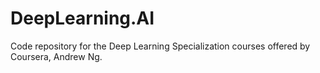 # DeepLearning.AI
Code repository for the Deep Learning Specialization courses offered by Coursera, Andrew Ng.
